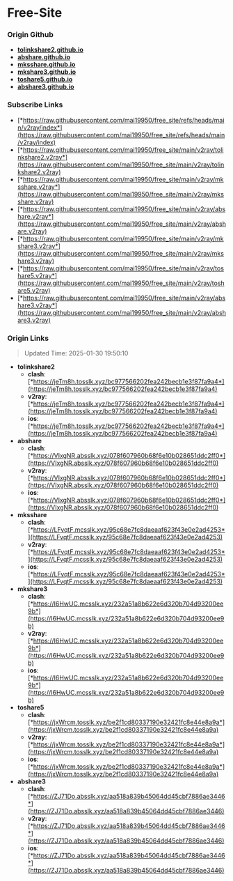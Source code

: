 # Free-Site

### Origin Github

- [**tolinkshare2.github.io**](https://github.com/tolinkshare2/tolinkshare2.github.io)
- [**abshare.github.io**](https://github.com/abshare/abshare.github.io)
- [**mksshare.github.io**](https://github.com/mksshare/mksshare.github.io)
- [**mkshare3.github.io**](https://github.com/mkshare3/mkshare3.github.io)
- [**toshare5.github.io**](https://github.com/toshare5/toshare5.github.io)
- [**abshare3.github.io**](https://github.com/abshare3/abshare3.github.io)

### Subscribe Links

- [*https://raw.githubusercontent.com/mai19950/free_site/refs/heads/main/v2ray/index*](https://raw.githubusercontent.com/mai19950/free_site/refs/heads/main/v2ray/index)
- [*https://raw.githubusercontent.com/mai19950/free_site/main/v2ray/tolinkshare2.v2ray*](https://raw.githubusercontent.com/mai19950/free_site/main/v2ray/tolinkshare2.v2ray)
- [*https://raw.githubusercontent.com/mai19950/free_site/main/v2ray/mksshare.v2ray*](https://raw.githubusercontent.com/mai19950/free_site/main/v2ray/mksshare.v2ray)
- [*https://raw.githubusercontent.com/mai19950/free_site/main/v2ray/abshare.v2ray*](https://raw.githubusercontent.com/mai19950/free_site/main/v2ray/abshare.v2ray)
- [*https://raw.githubusercontent.com/mai19950/free_site/main/v2ray/mkshare3.v2ray*](https://raw.githubusercontent.com/mai19950/free_site/main/v2ray/mkshare3.v2ray)
- [*https://raw.githubusercontent.com/mai19950/free_site/main/v2ray/toshare5.v2ray*](https://raw.githubusercontent.com/mai19950/free_site/main/v2ray/toshare5.v2ray)
- [*https://raw.githubusercontent.com/mai19950/free_site/main/v2ray/abshare3.v2ray*](https://raw.githubusercontent.com/mai19950/free_site/main/v2ray/abshare3.v2ray)

### Origin Links

> Updated Time: 2025-01-30 19:50:10

- **tolinkshare2**
  - **clash**: [*https://jeTm8h.tosslk.xyz/bc977566202fea242becb1e3f87fa9a4*](https://jeTm8h.tosslk.xyz/bc977566202fea242becb1e3f87fa9a4)
  - **v2ray**: [*https://jeTm8h.tosslk.xyz/bc977566202fea242becb1e3f87fa9a4*](https://jeTm8h.tosslk.xyz/bc977566202fea242becb1e3f87fa9a4)
  - **ios**: [*https://jeTm8h.tosslk.xyz/bc977566202fea242becb1e3f87fa9a4*](https://jeTm8h.tosslk.xyz/bc977566202fea242becb1e3f87fa9a4)
- **abshare**
  - **clash**: [*https://VIxgNR.absslk.xyz/078f607960b68f6e10b028651ddc2ff0*](https://VIxgNR.absslk.xyz/078f607960b68f6e10b028651ddc2ff0)
  - **v2ray**: [*https://VIxgNR.absslk.xyz/078f607960b68f6e10b028651ddc2ff0*](https://VIxgNR.absslk.xyz/078f607960b68f6e10b028651ddc2ff0)
  - **ios**: [*https://VIxgNR.absslk.xyz/078f607960b68f6e10b028651ddc2ff0*](https://VIxgNR.absslk.xyz/078f607960b68f6e10b028651ddc2ff0)
- **mksshare**
  - **clash**: [*https://LFvqtF.mcsslk.xyz/95c68e7fc8daeaaf623f43e0e2ad4253*](https://LFvqtF.mcsslk.xyz/95c68e7fc8daeaaf623f43e0e2ad4253)
  - **v2ray**: [*https://LFvqtF.mcsslk.xyz/95c68e7fc8daeaaf623f43e0e2ad4253*](https://LFvqtF.mcsslk.xyz/95c68e7fc8daeaaf623f43e0e2ad4253)
  - **ios**: [*https://LFvqtF.mcsslk.xyz/95c68e7fc8daeaaf623f43e0e2ad4253*](https://LFvqtF.mcsslk.xyz/95c68e7fc8daeaaf623f43e0e2ad4253)
- **mkshare3**
  - **clash**: [*https://I6HwUC.mcsslk.xyz/232a51a8b622e6d320b704d93200ee9b*](https://I6HwUC.mcsslk.xyz/232a51a8b622e6d320b704d93200ee9b)
  - **v2ray**: [*https://I6HwUC.mcsslk.xyz/232a51a8b622e6d320b704d93200ee9b*](https://I6HwUC.mcsslk.xyz/232a51a8b622e6d320b704d93200ee9b)
  - **ios**: [*https://I6HwUC.mcsslk.xyz/232a51a8b622e6d320b704d93200ee9b*](https://I6HwUC.mcsslk.xyz/232a51a8b622e6d320b704d93200ee9b)
- **toshare5**
  - **clash**: [*https://jxWrcm.tosslk.xyz/be2f1cd80337190e32421fc8e44e8a9a*](https://jxWrcm.tosslk.xyz/be2f1cd80337190e32421fc8e44e8a9a)
  - **v2ray**: [*https://jxWrcm.tosslk.xyz/be2f1cd80337190e32421fc8e44e8a9a*](https://jxWrcm.tosslk.xyz/be2f1cd80337190e32421fc8e44e8a9a)
  - **ios**: [*https://jxWrcm.tosslk.xyz/be2f1cd80337190e32421fc8e44e8a9a*](https://jxWrcm.tosslk.xyz/be2f1cd80337190e32421fc8e44e8a9a)
- **abshare3**
  - **clash**: [*https://ZJ71Do.absslk.xyz/aa518a839b45064dd45cbf7886ae3446*](https://ZJ71Do.absslk.xyz/aa518a839b45064dd45cbf7886ae3446)
  - **v2ray**: [*https://ZJ71Do.absslk.xyz/aa518a839b45064dd45cbf7886ae3446*](https://ZJ71Do.absslk.xyz/aa518a839b45064dd45cbf7886ae3446)
  - **ios**: [*https://ZJ71Do.absslk.xyz/aa518a839b45064dd45cbf7886ae3446*](https://ZJ71Do.absslk.xyz/aa518a839b45064dd45cbf7886ae3446)
